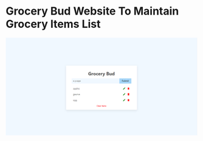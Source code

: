 # Grocery Bud Website To Maintain Grocery Items List

![Project Preview](./assets/ProjectPreview.png)
